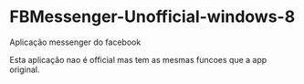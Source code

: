 # FBMessenger-Unofficial-windows-8
Aplicação messenger do facebook

Esta aplicação nao é official mas tem as mesmas funcoes que a app original.

